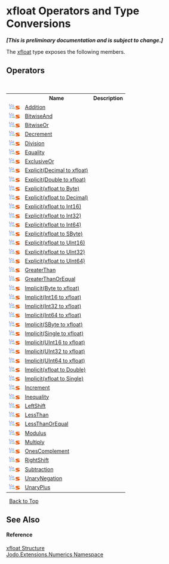 # xfloat Operators and Type Conversions
 _**\[This is preliminary documentation and is subject to change.\]**_

The <a href="T_Jodo_Extensions_Numerics_xfloat">xfloat</a> type exposes the following members.


## Operators
&nbsp;<table><tr><th></th><th>Name</th><th>Description</th></tr><tr><td>![Public operator](media/puboperator.gif "Public operator")![Static member](media/static.gif "Static member")</td><td><a href="M_Jodo_Extensions_Numerics_xfloat_op_Addition">Addition</a></td><td /></tr><tr><td>![Public operator](media/puboperator.gif "Public operator")![Static member](media/static.gif "Static member")</td><td><a href="M_Jodo_Extensions_Numerics_xfloat_op_BitwiseAnd">BitwiseAnd</a></td><td /></tr><tr><td>![Public operator](media/puboperator.gif "Public operator")![Static member](media/static.gif "Static member")</td><td><a href="M_Jodo_Extensions_Numerics_xfloat_op_BitwiseOr">BitwiseOr</a></td><td /></tr><tr><td>![Public operator](media/puboperator.gif "Public operator")![Static member](media/static.gif "Static member")</td><td><a href="M_Jodo_Extensions_Numerics_xfloat_op_Decrement">Decrement</a></td><td /></tr><tr><td>![Public operator](media/puboperator.gif "Public operator")![Static member](media/static.gif "Static member")</td><td><a href="M_Jodo_Extensions_Numerics_xfloat_op_Division">Division</a></td><td /></tr><tr><td>![Public operator](media/puboperator.gif "Public operator")![Static member](media/static.gif "Static member")</td><td><a href="M_Jodo_Extensions_Numerics_xfloat_op_Equality">Equality</a></td><td /></tr><tr><td>![Public operator](media/puboperator.gif "Public operator")![Static member](media/static.gif "Static member")</td><td><a href="M_Jodo_Extensions_Numerics_xfloat_op_ExclusiveOr">ExclusiveOr</a></td><td /></tr><tr><td>![Public operator](media/puboperator.gif "Public operator")![Static member](media/static.gif "Static member")</td><td><a href="M_Jodo_Extensions_Numerics_xfloat_op_Explicit_9">Explicit(Decimal to xfloat)</a></td><td /></tr><tr><td>![Public operator](media/puboperator.gif "Public operator")![Static member](media/static.gif "Static member")</td><td><a href="M_Jodo_Extensions_Numerics_xfloat_op_Explicit_10">Explicit(Double to xfloat)</a></td><td /></tr><tr><td>![Public operator](media/puboperator.gif "Public operator")![Static member](media/static.gif "Static member")</td><td><a href="M_Jodo_Extensions_Numerics_xfloat_op_Explicit">Explicit(xfloat to Byte)</a></td><td /></tr><tr><td>![Public operator](media/puboperator.gif "Public operator")![Static member](media/static.gif "Static member")</td><td><a href="M_Jodo_Extensions_Numerics_xfloat_op_Explicit_1">Explicit(xfloat to Decimal)</a></td><td /></tr><tr><td>![Public operator](media/puboperator.gif "Public operator")![Static member](media/static.gif "Static member")</td><td><a href="M_Jodo_Extensions_Numerics_xfloat_op_Explicit_5">Explicit(xfloat to Int16)</a></td><td /></tr><tr><td>![Public operator](media/puboperator.gif "Public operator")![Static member](media/static.gif "Static member")</td><td><a href="M_Jodo_Extensions_Numerics_xfloat_op_Explicit_2">Explicit(xfloat to Int32)</a></td><td /></tr><tr><td>![Public operator](media/puboperator.gif "Public operator")![Static member](media/static.gif "Static member")</td><td><a href="M_Jodo_Extensions_Numerics_xfloat_op_Explicit_3">Explicit(xfloat to Int64)</a></td><td /></tr><tr><td>![Public operator](media/puboperator.gif "Public operator")![Static member](media/static.gif "Static member")</td><td><a href="M_Jodo_Extensions_Numerics_xfloat_op_Explicit_4">Explicit(xfloat to SByte)</a></td><td /></tr><tr><td>![Public operator](media/puboperator.gif "Public operator")![Static member](media/static.gif "Static member")</td><td><a href="M_Jodo_Extensions_Numerics_xfloat_op_Explicit_8">Explicit(xfloat to UInt16)</a></td><td /></tr><tr><td>![Public operator](media/puboperator.gif "Public operator")![Static member](media/static.gif "Static member")</td><td><a href="M_Jodo_Extensions_Numerics_xfloat_op_Explicit_6">Explicit(xfloat to UInt32)</a></td><td /></tr><tr><td>![Public operator](media/puboperator.gif "Public operator")![Static member](media/static.gif "Static member")</td><td><a href="M_Jodo_Extensions_Numerics_xfloat_op_Explicit_7">Explicit(xfloat to UInt64)</a></td><td /></tr><tr><td>![Public operator](media/puboperator.gif "Public operator")![Static member](media/static.gif "Static member")</td><td><a href="M_Jodo_Extensions_Numerics_xfloat_op_GreaterThan">GreaterThan</a></td><td /></tr><tr><td>![Public operator](media/puboperator.gif "Public operator")![Static member](media/static.gif "Static member")</td><td><a href="M_Jodo_Extensions_Numerics_xfloat_op_GreaterThanOrEqual">GreaterThanOrEqual</a></td><td /></tr><tr><td>![Public operator](media/puboperator.gif "Public operator")![Static member](media/static.gif "Static member")</td><td><a href="M_Jodo_Extensions_Numerics_xfloat_op_Implicit_2">Implicit(Byte to xfloat)</a></td><td /></tr><tr><td>![Public operator](media/puboperator.gif "Public operator")![Static member](media/static.gif "Static member")</td><td><a href="M_Jodo_Extensions_Numerics_xfloat_op_Implicit_3">Implicit(Int16 to xfloat)</a></td><td /></tr><tr><td>![Public operator](media/puboperator.gif "Public operator")![Static member](media/static.gif "Static member")</td><td><a href="M_Jodo_Extensions_Numerics_xfloat_op_Implicit_4">Implicit(Int32 to xfloat)</a></td><td /></tr><tr><td>![Public operator](media/puboperator.gif "Public operator")![Static member](media/static.gif "Static member")</td><td><a href="M_Jodo_Extensions_Numerics_xfloat_op_Implicit_5">Implicit(Int64 to xfloat)</a></td><td /></tr><tr><td>![Public operator](media/puboperator.gif "Public operator")![Static member](media/static.gif "Static member")</td><td><a href="M_Jodo_Extensions_Numerics_xfloat_op_Implicit_6">Implicit(SByte to xfloat)</a></td><td /></tr><tr><td>![Public operator](media/puboperator.gif "Public operator")![Static member](media/static.gif "Static member")</td><td><a href="M_Jodo_Extensions_Numerics_xfloat_op_Implicit_7">Implicit(Single to xfloat)</a></td><td /></tr><tr><td>![Public operator](media/puboperator.gif "Public operator")![Static member](media/static.gif "Static member")</td><td><a href="M_Jodo_Extensions_Numerics_xfloat_op_Implicit_8">Implicit(UInt16 to xfloat)</a></td><td /></tr><tr><td>![Public operator](media/puboperator.gif "Public operator")![Static member](media/static.gif "Static member")</td><td><a href="M_Jodo_Extensions_Numerics_xfloat_op_Implicit_9">Implicit(UInt32 to xfloat)</a></td><td /></tr><tr><td>![Public operator](media/puboperator.gif "Public operator")![Static member](media/static.gif "Static member")</td><td><a href="M_Jodo_Extensions_Numerics_xfloat_op_Implicit_10">Implicit(UInt64 to xfloat)</a></td><td /></tr><tr><td>![Public operator](media/puboperator.gif "Public operator")![Static member](media/static.gif "Static member")</td><td><a href="M_Jodo_Extensions_Numerics_xfloat_op_Implicit">Implicit(xfloat to Double)</a></td><td /></tr><tr><td>![Public operator](media/puboperator.gif "Public operator")![Static member](media/static.gif "Static member")</td><td><a href="M_Jodo_Extensions_Numerics_xfloat_op_Implicit_1">Implicit(xfloat to Single)</a></td><td /></tr><tr><td>![Public operator](media/puboperator.gif "Public operator")![Static member](media/static.gif "Static member")</td><td><a href="M_Jodo_Extensions_Numerics_xfloat_op_Increment">Increment</a></td><td /></tr><tr><td>![Public operator](media/puboperator.gif "Public operator")![Static member](media/static.gif "Static member")</td><td><a href="M_Jodo_Extensions_Numerics_xfloat_op_Inequality">Inequality</a></td><td /></tr><tr><td>![Public operator](media/puboperator.gif "Public operator")![Static member](media/static.gif "Static member")</td><td><a href="M_Jodo_Extensions_Numerics_xfloat_op_LeftShift">LeftShift</a></td><td /></tr><tr><td>![Public operator](media/puboperator.gif "Public operator")![Static member](media/static.gif "Static member")</td><td><a href="M_Jodo_Extensions_Numerics_xfloat_op_LessThan">LessThan</a></td><td /></tr><tr><td>![Public operator](media/puboperator.gif "Public operator")![Static member](media/static.gif "Static member")</td><td><a href="M_Jodo_Extensions_Numerics_xfloat_op_LessThanOrEqual">LessThanOrEqual</a></td><td /></tr><tr><td>![Public operator](media/puboperator.gif "Public operator")![Static member](media/static.gif "Static member")</td><td><a href="M_Jodo_Extensions_Numerics_xfloat_op_Modulus">Modulus</a></td><td /></tr><tr><td>![Public operator](media/puboperator.gif "Public operator")![Static member](media/static.gif "Static member")</td><td><a href="M_Jodo_Extensions_Numerics_xfloat_op_Multiply">Multiply</a></td><td /></tr><tr><td>![Public operator](media/puboperator.gif "Public operator")![Static member](media/static.gif "Static member")</td><td><a href="M_Jodo_Extensions_Numerics_xfloat_op_OnesComplement">OnesComplement</a></td><td /></tr><tr><td>![Public operator](media/puboperator.gif "Public operator")![Static member](media/static.gif "Static member")</td><td><a href="M_Jodo_Extensions_Numerics_xfloat_op_RightShift">RightShift</a></td><td /></tr><tr><td>![Public operator](media/puboperator.gif "Public operator")![Static member](media/static.gif "Static member")</td><td><a href="M_Jodo_Extensions_Numerics_xfloat_op_Subtraction">Subtraction</a></td><td /></tr><tr><td>![Public operator](media/puboperator.gif "Public operator")![Static member](media/static.gif "Static member")</td><td><a href="M_Jodo_Extensions_Numerics_xfloat_op_UnaryNegation">UnaryNegation</a></td><td /></tr><tr><td>![Public operator](media/puboperator.gif "Public operator")![Static member](media/static.gif "Static member")</td><td><a href="M_Jodo_Extensions_Numerics_xfloat_op_UnaryPlus">UnaryPlus</a></td><td /></tr></table>&nbsp;
<a href="#xfloat-operators-and-type-conversions">Back to Top</a>

## See Also


#### Reference
<a href="T_Jodo_Extensions_Numerics_xfloat">xfloat Structure</a><br /><a href="N_Jodo_Extensions_Numerics">Jodo.Extensions.Numerics Namespace</a><br />